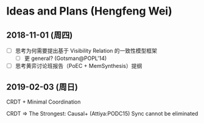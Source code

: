 ﻿# Ideas and Plans (Hengfeng Wei)

## 2018-11-01 (周四)
- [ ] 思考为何需要提出基于 Visibility Relation 的一致性模型框架
  - [ ] 更 general? (Gotsman@POPL'14)
- [ ] 思考黄弈讨论班报告（PoEC + MemSynthesis）提纲 

## 2019-02-03 (周日)

CRDT + Minimal Coordination

CRDT => The Strongest: Causal+ (Attiya:PODC15)
Sync cannot be eliminated
